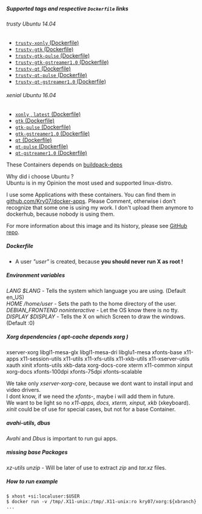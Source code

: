 ##### Supported tags and respective `Dockerfile` links  
###### trusty Ubuntu 14.04
 - [`trusty-xonly` (Dockerfile)](https://github.com/Kry07/docker-xorg/blob/trusty-xonly/Dockerfile)
 - [`trusty-gtk` (Dockerfile)](https://github.com/Kry07/docker-xorg/blob/trusty-gtk/Dockerfile)
 - [`trusty-gtk-pulse` (Dockerfile)](https://github.com/Kry07/docker-xorg/blob/trusty-gtk-pulse/Dockerfile)
 - [`trusty-gtk-gstreamer1.0` (Dockerfile)](https://github.com/Kry07/docker-xorg/blob/trusty-gtk-gstreamer1.0/Dockerfile)
 - [`trusty-qt`  (Dockerfile)](https://github.com/Kry07/docker-xorg/blob/trusty-qt/Dockerfile)
 - [`trusty-qt-pulse` (Dockerfile)](https://github.com/Kry07/docker-xorg/blob/trusty-qt-pulse/Dockerfile)
 - [`trusty-qt-gstreamer1.0` (Dockerfile)](https://github.com/Kry07/docker-xorg/blob/trusty-qt-gstreamer1.0/Dockerfile)

###### xenial Ubuntu 16.04
 - [`xonly` , `latest` (Dockerfile)](https://github.com/Kry07/docker-xorg/blob/xonly/Dockerfile)
 - [`gtk` (Dockerfile)](https://github.com/Kry07/docker-xorg/blob/gtk/Dockerfile)
 - [`gtk-pulse` (Dockerfile)](https://github.com/Kry07/docker-xorg/blob/gtk-pulse/Dockerfile)
 - [`gtk-gstreamer1.0` (Dockerfile)](https://github.com/Kry07/docker-xorg/blob/gtk-gstreamer1.0/Dockerfile)
 - [`qt`  (Dockerfile)](https://github.com/Kry07/docker-xorg/blob/qt/Dockerfile)
 - [`qt-pulse` (Dockerfile)](https://github.com/Kry07/docker-xorg/blob/qt-pulse/Dockerfile)
 - [`qt-gstreamer1.0` (Dockerfile)](https://github.com/Kry07/docker-xorg/blob/qt-gstreamer1.0/Dockerfile)

These Containers depends on [buildpack-deps](https://hub.docker.com/_/buildpack-deps/)  

Why did i choose Ubuntu ?  
Ubuntu is in my Opinion the most used and supported linux-distro.

I use some Applications with these containers. You can find them in [github.com/Kry07/docker-apps](https://github.com/Kry0/docker-apps).
Please Comment, otherwise i don't recognize that some one is using my work. I don't upload them anymore to dockerhub, because nobody is using them.

For more information about this image and its history, please see [GitHub repo](https://github.com/Kry07/docker-xorg).

##### Dockerfile

- A user *"user"* is created, because **you should never run X as root !**

##### Environment variables
*LANG $LANG* - Tells the system which language you are using. (Default en_US)  
*HOME /home/user* - Sets the path to the home directory of the user.  
*DEBIAN_FRONTEND noninteractive* - Let the OS know there is no tty.  
*DISPLAY $DISPLAY* - Tells the X on which Screen to draw the windows. (Default :0)  

##### Xorg dependencies *( apt-cache depends xorg )*
xserver-xorg libgl1-mesa-glx libgl1-mesa-dri libglu1-mesa xfonts-base x11-apps
x11-session-utils x11-utils x11-xfs-utils x11-xkb-utils x11-xserver-utils xauth
xinit xfonts-utils xkb-data xorg-docs-core xterm x11-common xinput xorg-docs
xfonts-100dpi xfonts-75dpi xfonts-scalable

We take only *xserver-xorg-core*, because we dont want to install input and video drivers.  
I dont know, if we need the *xfonts-*, maybe i will add them in future.  
We want to be light so no *x11-apps, docs, xterm, xinput, xkb* (xkeyboard).  
*xinit* could be of use for special cases, but not for a base Container.

##### avahi-utils, dbus
*Avahi* and *Dbus* is important to run gui apps.

##### missing base Packages
*xz-utils unzip* - Will be later of use to extract *zip* and *tar.xz* files.

##### How to run example
```
$ xhost +si:localuser:$USER
$ docker run -v /tmp/.X11-unix:/tmp/.X11-unix:ro kry07/xorg:${xbranch} ...
```
